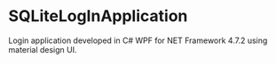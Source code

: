 # SQLiteLogInApplication
Login application developed in C# WPF for NET Framework 4.7.2 using material design UI.
